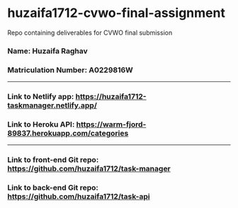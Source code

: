 # huzaifa1712-cvwo-final-assignment
Repo containing deliverables for CVWO final submission

### Name: Huzaifa Raghav
### Matriculation Number: A0229816W
---
### Link to Netlify app: https://huzaifa1712-taskmanager.netlify.app/
### Link to Heroku API: https://warm-fjord-89837.herokuapp.com/categories
---
### Link to front-end Git repo: https://github.com/huzaifa1712/task-manager
### Link to back-end Git repo: https://github.com/huzaifa1712/task-api

